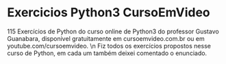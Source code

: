 # Exercicios Python3 CursoEmVideo
 115 Exercícios de Python do curso online de Python3 do professor Gustavo Guanabara, disponivel gratuitamente em cursoemvideo.com.br ou em youtube.com/cursoemvideo. 
 \n Fiz todos os exercícios propostos nesse curso de Python, em  cada um também deixei comentado o enunciado.

